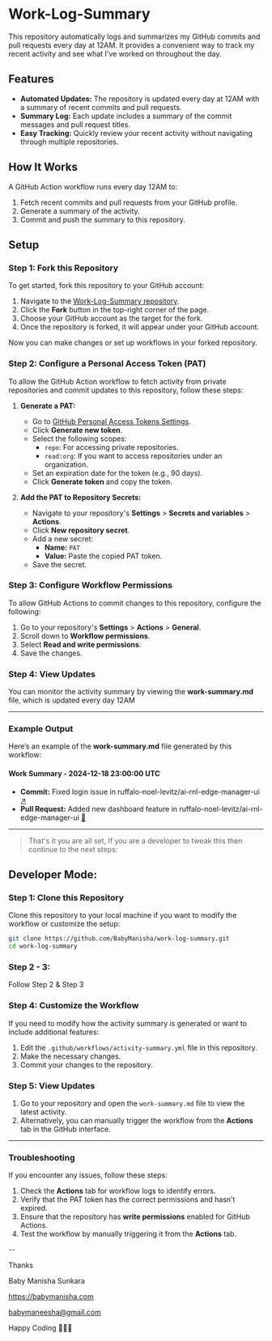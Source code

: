 # Work-Log-Summary
This repository automatically logs and summarizes my GitHub commits and pull requests every day at 12AM. It provides a convenient way to track my recent activity and see what I've worked on throughout the day.

## Features
- **Automated Updates:** The repository is updated every day at 12AM with a summary of recent commits and pull requests.
- **Summary Log:** Each update includes a summary of the commit messages and pull request titles.
- **Easy Tracking:** Quickly review your recent activity without navigating through multiple repositories.

## How It Works
A GitHub Action workflow runs every day 12AM to:

1. Fetch recent commits and pull requests from your GitHub profile.
2. Generate a summary of the activity.
3. Commit and push the summary to this repository.

## Setup

### Step 1: Fork this Repository
To get started, fork this repository to your GitHub account:
1. Navigate to the [Work-Log-Summary repository](https://github.com/BabyManisha/work-log-summary).
2. Click the **Fork** button in the top-right corner of the page.
3. Choose your GitHub account as the target for the fork.
4. Once the repository is forked, it will appear under your GitHub account.

Now you can make changes or set up workflows in your forked repository.

### Step 2: Configure a Personal Access Token (PAT)
To allow the GitHub Action workflow to fetch activity from private repositories and commit updates to this repository, follow these steps:

1. **Generate a PAT:**
   - Go to [GitHub Personal Access Tokens Settings](https://github.com/settings/tokens).
   - Click **Generate new token**.
   - Select the following scopes:
     - `repo`: For accessing private repositories.
     - `read:org`: If you want to access repositories under an organization.
   - Set an expiration date for the token (e.g., 90 days).
   - Click **Generate token** and copy the token.

2. **Add the PAT to Repository Secrets:**
   - Navigate to your repository's **Settings** > **Secrets and variables** > **Actions**.
   - Click **New repository secret**.
   - Add a new secret:
     - **Name:** `PAT`
     - **Value:** Paste the copied PAT token.
   - Save the secret.

### Step 3: Configure Workflow Permissions
To allow GitHub Actions to commit changes to this repository, configure the following:

1. Go to your repository's **Settings** > **Actions** > **General**.
2. Scroll down to **Workflow permissions**.
3. Select **Read and write permissions**.
4. Save the changes.

### Step 4: View Updates
You can monitor the activity summary by viewing the **work-summary.md** file, which is updated every day 12AM

----
### Example Output
Here’s an example of the **work-summary.md** file generated by this workflow:

#### Work Summary - 2024-12-18 23:00:00 UTC
- **Commit:** Fixed login issue in ruffalo-noel-levitz/ai-rnl-edge-manager-ui [↗](https://github.com/ruffalo-noel-levitz/ai-rnl-edge-manager-ui/commit/4f268c6ec0cbaa88696c283bde96f11a03b17225)
- **Pull Request:** Added new dashboard feature in ruffalo-noel-levitz/ai-rnl-edge-manager-ui [🔗](https://github.com/ruffalo-noel-levitz/ai-rnl-edge-manager-ui/pull/94)

----

> That's it you are all set, If you are a developer to tweak this then continue to the next steps:

## Developer Mode:

### Step 1: Clone this Repository
Clone this repository to your local machine if you want to modify the workflow or customize the setup:

```bash
git clone https://github.com/BabyManisha/work-log-summary.git
cd work-log-summary
```

### Step 2 - 3: 
Follow Step 2 & Step 3

### Step 4: Customize the Workflow
If you need to modify how the activity summary is generated or want to include additional features:
1. Edit the `.github/workflows/activity-summary.yml` file in this repository.
2. Make the necessary changes.
3. Commit your changes to the repository.

### Step 5: View Updates
1. Go to your repository and open the `work-summary.md` file to view the latest activity.
2. Alternatively, you can manually trigger the workflow from the **Actions** tab in the GitHub interface.

----
### Troubleshooting
If you encounter any issues, follow these steps:
1. Check the **Actions** tab for workflow logs to identify errors.
2. Verify that the PAT token has the correct permissions and hasn’t expired.
3. Ensure that the repository has **write permissions** enabled for GitHub Actions.
4. Test the workflow by manually triggering it from the **Actions** tab.



--

Thanks

Baby Manisha Sunkara

https://babymanisha.com

babymaneesha@gmail.com

Happy Coding 👩🏻‍💻

